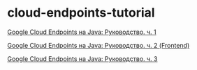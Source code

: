 # cloud-endpoints-tutorial

[Google Cloud Endpoints на Java: Руководство. ч. 1](http://habrahabr.ru/post/268863/)

[Google Cloud Endpoints на Java: Руководство. ч. 2 (Frontend)](http://habrahabr.ru/post/270459/)

[Google Cloud Endpoints на Java: Руководство. ч. 3](http://habrahabr.ru/post/271385/)

